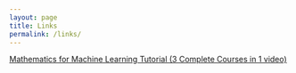 ```yaml
---
layout: page
title: Links
permalink: /links/
---
```


[Mathematics for Machine Learning Tutorial (3 Complete Courses in 1 video)](https://www.youtube.com/watch?v=0z6AhrOSrRs)
